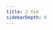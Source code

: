 ```yaml
---
title: 2 Vim
sidebarDepth: 0
---
```


<img src="https://s.poetries.work/uploads/2022/07/6d6121a89edede36.png" alt="" class="medium-zoom-image">